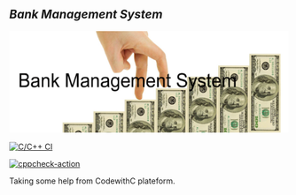 ## _Bank Management System_

![Description](https://github.com/Akshatamitvyas/Mini_project/blob/main/Requirements/Image.png)

[![C/C++ CI](https://github.com/Akshatamitvyas/Mini_project/actions/workflows/c-cpp.yml/badge.svg)](https://github.com/Akshatamitvyas/Mini_project/actions/workflows/c-cpp.yml)

[![cppcheck-action](https://github.com/Akshatamitvyas/Mini_project/actions/workflows/cppcheck.yml/badge.svg)](https://github.com/Akshatamitvyas/Mini_project/actions/workflows/cppcheck.yml)

Taking some help from CodewithC plateform.
